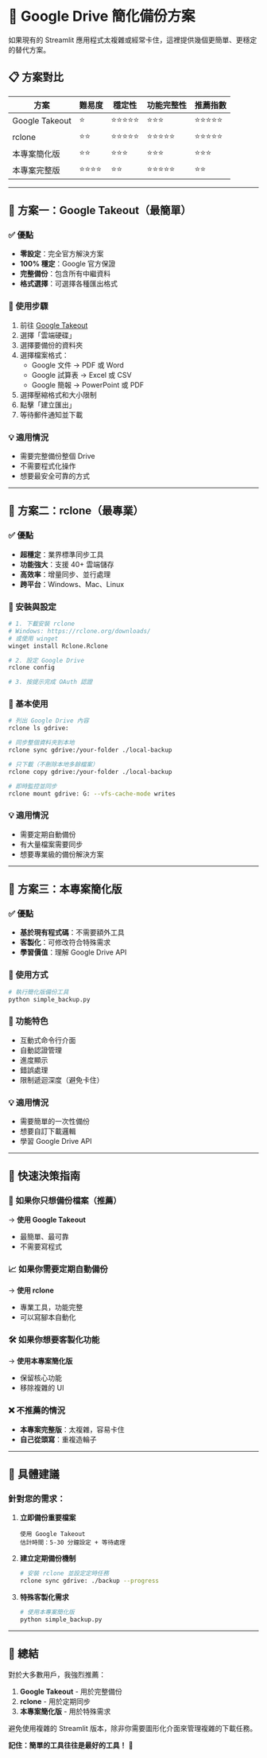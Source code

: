 # 🚀 Google Drive 簡化備份方案

如果現有的 Streamlit 應用程式太複雜或經常卡住，這裡提供幾個更簡單、更穩定的替代方案。

## 📋 方案對比

| 方案 | 難易度 | 穩定性 | 功能完整性 | 推薦指數 |
|------|--------|--------|-----------|----------|
| Google Takeout | ⭐ | ⭐⭐⭐⭐⭐ | ⭐⭐⭐ | ⭐⭐⭐⭐⭐ |
| rclone | ⭐⭐ | ⭐⭐⭐⭐⭐ | ⭐⭐⭐⭐⭐ | ⭐⭐⭐⭐⭐ |
| 本專案簡化版 | ⭐⭐ | ⭐⭐⭐ | ⭐⭐⭐ | ⭐⭐⭐ |
| 本專案完整版 | ⭐⭐⭐⭐ | ⭐⭐ | ⭐⭐⭐⭐⭐ | ⭐⭐ |

---

## 🥇 **方案一：Google Takeout（最簡單）**

### ✅ 優點
- **零設定**：完全官方解決方案
- **100% 穩定**：Google 官方保證
- **完整備份**：包含所有中繼資料
- **格式選擇**：可選擇各種匯出格式

### 📖 使用步驟
1. 前往 [Google Takeout](https://takeout.google.com/)
2. 選擇「雲端硬碟」
3. 選擇要備份的資料夾
4. 選擇檔案格式：
   - Google 文件 → PDF 或 Word
   - Google 試算表 → Excel 或 CSV
   - Google 簡報 → PowerPoint 或 PDF
5. 選擇壓縮格式和大小限制
6. 點擊「建立匯出」
7. 等待郵件通知並下載

### 💡 適用情況
- 需要完整備份整個 Drive
- 不需要程式化操作
- 想要最安全可靠的方式

---

## 🥈 **方案二：rclone（最專業）**

### ✅ 優點
- **超穩定**：業界標準同步工具
- **功能強大**：支援 40+ 雲端儲存
- **高效率**：增量同步、並行處理
- **跨平台**：Windows、Mac、Linux

### 📖 安裝與設定
```bash
# 1. 下載安裝 rclone
# Windows: https://rclone.org/downloads/
# 或使用 winget
winget install Rclone.Rclone

# 2. 設定 Google Drive
rclone config

# 3. 按提示完成 OAuth 認證
```

### 🔧 基本使用
```bash
# 列出 Google Drive 內容
rclone ls gdrive:

# 同步整個資料夾到本地
rclone sync gdrive:/your-folder ./local-backup

# 只下載（不刪除本地多餘檔案）
rclone copy gdrive:/your-folder ./local-backup

# 即時監控並同步
rclone mount gdrive: G: --vfs-cache-mode writes
```

### 💡 適用情況
- 需要定期自動備份
- 有大量檔案需要同步
- 想要專業級的備份解決方案

---

## 🥉 **方案三：本專案簡化版**

### ✅ 優點
- **基於現有程式碼**：不需要額外工具
- **客製化**：可修改符合特殊需求
- **學習價值**：理解 Google Drive API

### 📖 使用方式
```bash
# 執行簡化版備份工具
python simple_backup.py
```

### 🎯 功能特色
- 互動式命令行介面
- 自動認證管理
- 進度顯示
- 錯誤處理
- 限制遞迴深度（避免卡住）

### 💡 適用情況
- 需要簡單的一次性備份
- 想要自訂下載邏輯
- 學習 Google Drive API

---

## 🔧 **快速決策指南**

### 🚨 **如果你只想備份檔案（推薦）**
→ **使用 Google Takeout**
- 最簡單、最可靠
- 不需要寫程式

### 📈 **如果你需要定期自動備份**
→ **使用 rclone**
- 專業工具，功能完整
- 可以寫腳本自動化

### 🛠️ **如果你想要客製化功能**
→ **使用本專案簡化版**
- 保留核心功能
- 移除複雜的 UI

### ❌ **不推薦的情況**
- **本專案完整版**：太複雜，容易卡住
- **自己從頭寫**：重複造輪子

---

## 📝 **具體建議**

### 針對您的需求：

1. **立即備份重要檔案**
   ```
   使用 Google Takeout
   估計時間：5-30 分鐘設定 + 等待處理
   ```

2. **建立定期備份機制**
   ```bash
   # 安裝 rclone 並設定定時任務
   rclone sync gdrive: ./backup --progress
   ```

3. **特殊客製化需求**
   ```bash
   # 使用本專案簡化版
   python simple_backup.py
   ```

---

## 🎯 **總結**

對於大多數用戶，我強烈推薦：

1. **Google Takeout** - 用於完整備份
2. **rclone** - 用於定期同步
3. **本專案簡化版** - 用於特殊需求

避免使用複雜的 Streamlit 版本，除非你需要圖形化介面來管理複雜的下載任務。

**記住：簡單的工具往往是最好的工具！** 🚀 